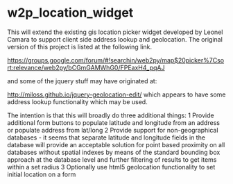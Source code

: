 # w2p_location_widget
This will extend the existing gis location picker widget developed by Leonel Camara to support client side address lookup and geolocation.  The original version of this project is listed at the following link. 

https://groups.google.com/forum/#!searchin/web2py/map$20picker%7Csort:relevance/web2py/bCGmGAMWhG0/FPEaxH4_pqAJ

and some of the jquery stuff may have originated at:

http://miloss.github.io/jquery-geolocation-edit/  which appears to have some address lookup functionality which may be used.

The intention is that this will broadly do three additional things:
1 Provide additional form buttons to populate latitude and longitude from an address or populate address from lat/long
2 Provide support for non-geographical databases - it seems that separate latitude and longitude fields in the database will provide an acceptable solution for point based proximity on all databases without spatial indexes by means of the standard bounding box approach at the database level and further filtering of results to get items within a set radius
3 Optionally use html5 geolocation functionality to set initial location on a form


